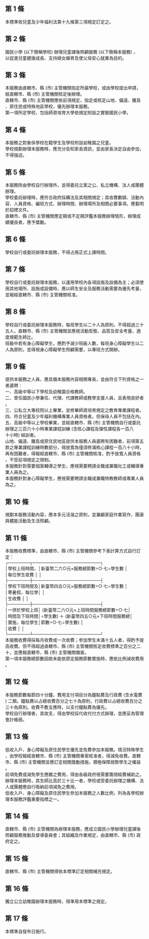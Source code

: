 第 1 條
-------
本標準依兒童及少年福利法第十九條第三項規定訂定之。

第 2 條
-------
國民小學 (以下簡稱學校) 辦理兒童課後照顧服務 (以下簡稱本服務) ，  
以促進兒童健康成長、支持婦女婚育及使父母安心就業為目的。

第 3 條
-------
本服務由直轄市、縣 (市) 主管機關指定所屬學校，或由學校提出申請，  
經直轄市、縣 (市) 主管機關核定後辦理。  
直轄市、縣 (市) 主管機關應依前項規定，指定或核定山地、偏遠、離島  
、原住民或特殊地區學校，優先辦理本服務。  
第一項所定學校，包括師資培育大學依規定附設之實驗國民小學。

第 4 條
-------
本服務之對象係學校在籍學生及學校附設幼稚園之兒童。  
學校規劃辦理本服務時，應充分告知家長資訊，並由家長決定自由參加，  
不得強迫。

第 5 條
-------
本服務除由學校自行辦理外，並得委託立案之公、私立機構、法人或團體  
辦理。  
學校委託辦理時，應符合政府採購法及其相關規定；其收費數額、活動內  
容、人員資格、編班方式、辦理時間、辦理場所及相關必要事項，應載明  
於招標文件。  
直轄市、縣 (市) 主管機關應定期或不定期評鑑本服務辦理情形，辦理成  
績優良者，應予獎勵。

第 6 條
-------
學校自行或委託辦理本服務，不得占用正式上課時間。

第 7 條
-------
學校自行或委託辦理本服務，以運用學校內各項設施及設備為主；必須使  
用其他場所、設施或設備時，應以師生安全及服務活動需要為優先考量，  
並報經直轄市、縣 (市) 主管機關核准。

第 8 條
-------
學校自行或委託辦理本服務時，每班學生以二十人為原則，不得超過三十  
五人，直轄市、縣 (市) 主管機關並應視活動型態、品質及安全考量，適  
度規範生師比。  
班級中若有身心障礙學生，應酌予減少班級人數，每班身心障礙學生以二  
人為原則，並得視身心障礙學生照顧需要，以專班方式開辦。

第 9 條
-------
提供本服務之人員，應具備本服務內容相關專長，並由符合下列資格之一  
者遴聘：  
一、高級中等以下學校及幼稚園合格教師。  
二、曾任國民小學兼任、代理、代課教師或教學支援人員，且表現良好者  
    。  
三、公私立大專校院以上畢業，並修畢師資培育規定之教育專業課程者。  
四、符合兒童及少年福利機構專業人員資格者。但保母人員不包括在內。  
五、高級中等以上學校畢業，並經直轄市、縣 (市) 主管機關自行或委託  
    辦理之三百六十小時專業課程訓練 (含核心課程及彈性課程各一百八  
    十小時) 結訓者。  
山地、偏遠、離島或原住民地區提供本服務人員遴聘有困難者，前項第五  
款之專業課程訓練時數部分，得放寬為僅須修滿核心課程一百八十小時，  
再有困難者，得報經直轄市、縣 (市) 主管機關核准，酌予放寬人員資格  
，不受前項規定之限制。  
本服務針對需要個案輔導之學生，應視需要聘請全職或兼職社工或輔導專  
業人員為之。  
本服務針對身心障礙學生，應視需要聘請全職或兼職特教教師或專業人員  
為之。

第 10 條
--------
規劃本服務活動內容，應本多元活潑之原則，並兼顧家庭作業寫作、團康  
與體能活動及生活照顧。

第 11 條
--------
本服務收費標準，由直轄市、縣 (市) 主管機關參考下表計算方式自行訂  
定：  
┌───────┬──────────────────────┐  
│學校上班時間，│新臺幣二六○元×服務總節數÷○‧七÷學生數  │  
│每位學生收費  │                                            │  
├───────┼──────────────────────┤  
│學校下班時間及│新臺幣四五○元×服務總節數÷○‧七÷學生數  │  
│寒暑假，每位學│                                            │  
│生收費        │                                            │  
├───────┼──────────────────────┤  
│一併於學校上班│ (新臺幣二六○元×上班時間服務總節數÷○‧七│  
│時間及下班時間│÷學生數) ＋ (新臺幣四五○元×下班時間服務總│  
│實施，每位學生│節數÷○‧七÷學生數)                       │  
│收費          │                                            │  
└───────┴──────────────────────┘  
本服務收費得採每月收費或一次收費；參加學生未滿十五人者，得酌予提  
高收費。但不得超過直轄市、縣 (市) 主管機關核定收費標準之百分之二  
十，並應報直轄市、縣 (市) 主管機關備查。  
第一項本服務總節數因故未能依原定服務節數實施時，應依比例減收費用  
。

第 12 條
--------
本服務節數每節四十分鐘，費用支付項目分為鐘點費及行政費 (含水電費  
) 二類。鐘點費以占總收費百分之七十為原則，行政費以占總收費百分之  
三十為原則。收費不敷支應時，以支付鐘點費為優先。  
學校自行辦理者，其收支，得由學校採代收代付方式辦理，並應妥為管理  
會計帳冊。

第 13 條
--------
低收入戶、身心障礙及原住民學生優先並免費參加本服務。情況特殊學生  
，由學校報經直轄市、縣 (市) 主管機關專案核准者，得減免收費。直轄  
市、縣 (市) 主管機關並應訂定相關獎勵措施，積極保障弱勢學生之權益  
。  
前項免費或減免學生應繳之費用，得由各級政府視需要籌措經費補助之。  
辦理本服務時，其生師比高於三十比一者，學校或受委託辦理之機構、法  
人或團體應自行吸納前項減免之費用。  
低收入戶、身心障礙及原住民學生參加本服務之人數比例，列為各學校辦  
理本服務評鑑重要指標之一。

第 14 條
--------
直轄市、縣 (市) 主管機關為辦理本服務，應成立國民小學辦理兒童課後  
照顧服務推動及督導委員會；其組織及作業規定，由直轄市、縣 (市) 政  
府定之。

第 15 條
--------
直轄市、縣 (市) 主管機關得依本標準訂定相關補充規定。

第 16 條
--------
獨立公立幼稚園辦理本服務時，得準用本標準之規定。

第 17 條
--------
本標準自發布日施行。

